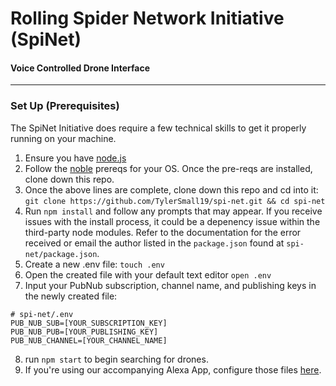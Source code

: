 # Rolling Spider Network Initiative (SpiNet)
#### Voice Controlled Drone Interface
-----------------------------
### Set Up (Prerequisites)
The SpiNet Initiative does require a few technical skills to get it properly running on your machine.

1. Ensure you have [node.js](https://nodejs.org/en/download/package-manager/)
2. Follow the [noble](https://github.com/sandeepmistry/noble#prerequisites) prereqs for your OS. Once the pre-reqs are installed, clone down this repo.
3. Once the above lines are complete, clone down this repo and cd into it: `git clone https://github.com/TylerSmall19/spi-net.git && cd spi-net`
4. Run `npm install` and follow any prompts that may appear. If you receive issues with the install process, it could be a depenency issue within the third-party node modules. Refer to the documentation for the error received or email the author listed in the `package.json` found at `spi-net/package.json`.
5. Create a new .env file: `touch .env`
6. Open the created file with your default text editor `open .env`
7. Input your PubNub subscription, channel name, and publishing keys in the newly created file:
```
# spi-net/.env
PUB_NUB_SUB=[YOUR_SUBSCRIPTION_KEY]
PUB_NUB_PUB=[YOUR_PUBLISHING_KEY]
PUB_NUB_CHANNEL=[YOUR_CHANNEL_NAME]
```
8. run `npm start` to begin searching for drones.
9. If you're using our accompanying Alexa App, configure those files [here](https://github.com/TylerSmall19/spi-net-server).
